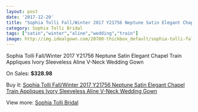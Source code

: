 ```yaml
---
layout: post
date: '2017-12-20'
title: "Sophia Tolli Fall/Winter 2017 Y21756 Neptune Satin Elegant Chapel Train Appliques Ivory Sleeveless Aline V-Neck Wedding Gown"
category: Sophia Tolli Bridal
tags: ["satin","winter","aline","wedding","train"]
image: http://img.idealgown.com/20780-thickbox_default/sophia-tolli-fall-winter-2017-y21756-neptune-satin-elegant-chapel-train-appliques-ivory-sleeveless-aline-v-neck-wedding-gown.jpg
---
```

Sophia Tolli Fall/Winter 2017 Y21756 Neptune Satin Elegant Chapel Train Appliques Ivory Sleeveless Aline V-Neck Wedding Gown

On Sales: **$328.98**
<a href="https://www.idealgown.com/en/sophia-tolli-bridal/7834-sophia-tolli-fall-winter-2017-y21756-neptune-satin-elegant-chapel-train-appliques-ivory-sleeveless-aline-v-neck-wedding-gown.html"><amp-img layout="responsive" width="600" height="600" src="//img.idealgown.com/20780-thickbox_default/sophia-tolli-fall-winter-2017-y21756-neptune-satin-elegant-chapel-train-appliques-ivory-sleeveless-aline-v-neck-wedding-gown.jpg" alt="Sophia Tolli Fall/Winter 2017 Y21756 Neptune Satin Elegant Chapel Train Appliques Ivory Sleeveless Aline V-Neck Wedding Gown 0" /></a>
<a href="https://www.idealgown.com/en/sophia-tolli-bridal/7834-sophia-tolli-fall-winter-2017-y21756-neptune-satin-elegant-chapel-train-appliques-ivory-sleeveless-aline-v-neck-wedding-gown.html"><amp-img layout="responsive" width="600" height="600" src="//img.idealgown.com/20783-thickbox_default/sophia-tolli-fall-winter-2017-y21756-neptune-satin-elegant-chapel-train-appliques-ivory-sleeveless-aline-v-neck-wedding-gown.jpg" alt="Sophia Tolli Fall/Winter 2017 Y21756 Neptune Satin Elegant Chapel Train Appliques Ivory Sleeveless Aline V-Neck Wedding Gown 1" /></a>
<a href="https://www.idealgown.com/en/sophia-tolli-bridal/7834-sophia-tolli-fall-winter-2017-y21756-neptune-satin-elegant-chapel-train-appliques-ivory-sleeveless-aline-v-neck-wedding-gown.html"><amp-img layout="responsive" width="600" height="600" src="//img.idealgown.com/20782-thickbox_default/sophia-tolli-fall-winter-2017-y21756-neptune-satin-elegant-chapel-train-appliques-ivory-sleeveless-aline-v-neck-wedding-gown.jpg" alt="Sophia Tolli Fall/Winter 2017 Y21756 Neptune Satin Elegant Chapel Train Appliques Ivory Sleeveless Aline V-Neck Wedding Gown 2" /></a>
<a href="https://www.idealgown.com/en/sophia-tolli-bridal/7834-sophia-tolli-fall-winter-2017-y21756-neptune-satin-elegant-chapel-train-appliques-ivory-sleeveless-aline-v-neck-wedding-gown.html"><amp-img layout="responsive" width="600" height="600" src="//img.idealgown.com/20781-thickbox_default/sophia-tolli-fall-winter-2017-y21756-neptune-satin-elegant-chapel-train-appliques-ivory-sleeveless-aline-v-neck-wedding-gown.jpg" alt="Sophia Tolli Fall/Winter 2017 Y21756 Neptune Satin Elegant Chapel Train Appliques Ivory Sleeveless Aline V-Neck Wedding Gown 3" /></a>

Buy it: [Sophia Tolli Fall/Winter 2017 Y21756 Neptune Satin Elegant Chapel Train Appliques Ivory Sleeveless Aline V-Neck Wedding Gown](https://www.idealgown.com/en/sophia-tolli-bridal/7834-sophia-tolli-fall-winter-2017-y21756-neptune-satin-elegant-chapel-train-appliques-ivory-sleeveless-aline-v-neck-wedding-gown.html "Sophia Tolli Fall/Winter 2017 Y21756 Neptune Satin Elegant Chapel Train Appliques Ivory Sleeveless Aline V-Neck Wedding Gown")

View more: [Sophia Tolli Bridal](https://www.idealgown.com/en/52-sophia-tolli-bridal "Sophia Tolli Bridal")